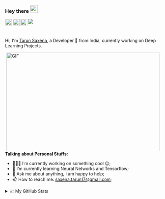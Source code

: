 ### Hey there <img src="https://media.giphy.com/media/hvRJCLFzcasrR4ia7z/giphy.gif" width="25px">
<a href="https://www.instagram.com/tarunsaxena21/">
  <img align="left" alt="Tarun's Instagram" width="22px" src="https://cdn.jsdelivr.net/npm/simple-icons@v3/icons/instagram.svg" />
</a>
<a href="https://twitter.com/SAXENATARUN17">
  <img align="left" alt="Tarun Saxena | Twitter" width="22px" src="https://cdn.jsdelivr.net/npm/simple-icons@v3/icons/twitter.svg" />
</a>
<a href="https://www.linkedin.com/in/tarun-saxena-25284a170/">
  <img align="left" alt="Tarun's Linkdein" width="22px" src="https://cdn.jsdelivr.net/npm/simple-icons@v3/icons/linkedin.svg" />
</a>



![](https://visitor-badge.glitch.me/badge?page_id=SaxenaTarun.SaxenaTarun)

<br />

Hi, I'm [Tarun Saxena](https://www.tsaxena99.com/), a Developer 🚀 from India, currently working on Deep Learning Projects.

  <img align="right" alt="GIF" src="https://github.com/abhisheknaiidu/abhisheknaiidu/blob/master/code.gif?raw=true" width="500" height="320" />
  
**Talking about Personal Stuffs:**

- 👨🏽‍💻 I’m currently working on something cool :wink:;
- 🌱 I’m currently learning Neural Networks and Tensorflow; 
- 💬 Ask me about anything, I am happy to help;
- 📫 How to reach me: saxena.tarun17@gmail.com;


<details>
<summary>📈 My GitHub Stats</summary>

<p align="center"> <img src="https://github-readme-stats.vercel.app/api?username=SaxenaTarun&show_icons=true&theme=gotham" alt="SaxenaTarun" />

</details>




